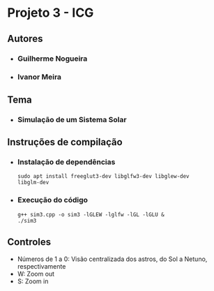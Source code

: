 # Projeto 3 - ICG

## Autores
- ### Guilherme Nogueira
- ### Ivanor Meira
## Tema
- ### Simulação de um Sistema Solar

## Instruções de compilação

- ### Instalação de dependências

  <code>sudo apt install freeglut3-dev libglfw3-dev libglew-dev libglm-dev</code>

- ### Execução do código
  
  <code>g++ sim3.cpp -o sim3 -lGLEW -lglfw -lGL -lGLU & ./sim3</code>

## Controles

- Números de 1 a 0: Visão centralizada dos astros, do Sol a Netuno, respectivamente
- W: Zoom out
- S: Zoom in
